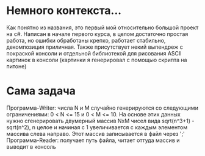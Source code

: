 # Немного контекста...
Как понятно из названия, это первый мой относительно большой проект на c#. Написан в начале первого курса, в целом достаточно простая работа, но ошибки обработаны крепко, работает стабильно, декомпозиция приличная. Также присутствует некий выпендреж с покраской консоли и отдельной библиотекой для рисования ASCII картинок в консоли (картинки я генерировал с помощью скрипта на питоне)

# Сама задача
Программа-Writer: числа N и M случайно генерируются со следующими ограничениями: 0 < N <= 15 и 0 < M <= 10. На основе этих данных нужно сгенерировать двумерный массив NxM чисел вида sqrt(n^3+1) - sqrt(n^2), n целое и начиная с 1 увеличивается с каждым элементом массива слева направо. Этот массив записывается в файл через ';'
Программа-Reader: получает путь файла, читает оттуда массив и выводит в консоль